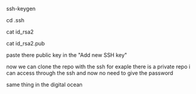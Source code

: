 ssh-keygen

cd .ssh

cat id_rsa2

cat id_rsa2.pub

<!-- ADD IN THE GITHUB TO AVOID ENTER PASSWORD EVERYTIME WE NEED TO PUSH THE CODE
 -->

paste there public key in the "Add new SSH key"

now we can clone the repo with the ssh
for exaple there is a private repo i can access through the ssh and now no need to give the password

same thing in the digital ocean
